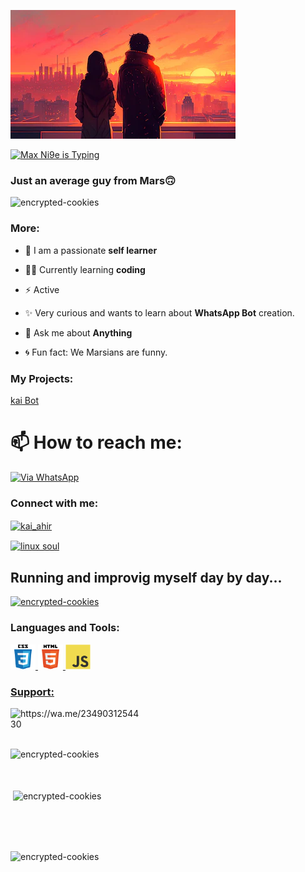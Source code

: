 <!--
**encrypted-cookies/encrypted-cookies** is a ✨ _special_ ✨ repository because its `README.md` (this file) appears on your GitHub profile.-->
![](https://github.com/encrypted-cookies/encrypted-cookies/blob/main/Github%20banner.webp)
<!-- typing -->
<p align="left">
<a href="https://git.io/typing-svg"><img src="https://readme-typing-svg.herokuapp.com?font=Fira+Code&pause=1000&color=38C2FF&width=435&lines=Hello+friend+%F0%9F%91%8B...;I+am+Max+Ni9e...!!!;Nice+to+meet+you%F0%9F%98%87" alt="Max Ni9e is Typing" /></a> 
</p>

</div>
<h3 align="left">Just an average guy from Mars🙃</h3>

<p align="left"> <img src="https://komarev.com/ghpvc/?username=encrypted-cookies&label=Profile%20views&color=0e75b6&style=flat" alt="encrypted-cookies" /> </p>
<h3 align="left">More:</h3>

<p align="left">

- 🙇 I am a passionate **self learner**

- 👩‍🏫 Currently learning **coding** 

- ⚡ Active

- ✨ Very curious and wants to learn about **WhatsApp Bot** creation.
 
 - 💬 Ask me about **Anything**

- 🌀 Fun fact: We Marsians are funny.

 <h3 align="left">My Projects:</h3>
<p align="left"><a href="https://github.com/encrypted-cookies/Kai-Bot">
kai Bot</a>
 </p>
 
 
# 📫 How to reach me:
[![Via WhatsApp](https://img.shields.io/badge/WhatsApp-25D366?style=for-the-badge&logo=whatsapp&logoColor=white)](https://wa.me/2349031254430)  <h3 align="left">Connect with me:</h3>

<p align="">

<a href="https://instagram.com/Jibril_Masir" target="blank"><img align="center" src="https://raw.githubusercontent.com/rahuldkjain/github-profile-readme-generator/master/src/images/icons/Social/instagram.svg" alt="kai_ahir" height="30" width="40" /></a>

<a href="https://www.youtube.com/c/s_kills" target="blank"><img align="center" src="https://raw.githubusercontent.com/rahuldkjain/github-profile-readme-generator/master/src/images/icons/Social/youtube.svg" alt="linux soul" height="30" width="40" /></a>

</p>
 <h2 align="left"> Running and improvig myself day by day...

</h2>


<p align="left"> <a href="https://github.com/ryo-ma/github-profile-trophy"><img src="https://github-profile-trophy.vercel.app/?username=encrypted-cookies" alt="encrypted-cookies" /></a> </p>

<h3 align="left">Languages and Tools:</h3>

<p align="left"> <a href="https://www.w3schools.com/css/" target="_blank" rel="noreferrer"> <img src="https://raw.githubusercontent.com/devicons/devicon/master/icons/css3/css3-original-wordmark.svg" alt="css3" width="40" height="40"/> </a> <a href="https://www.w3.org/html/" target="_blank" rel="noreferrer"> <img src="https://raw.githubusercontent.com/devicons/devicon/master/icons/html5/html5-original-wordmark.svg" alt="html5" width="40" height="40"/> </a> <a href="https://developer.mozilla.org/en-US/docs/Web/JavaScript" target="_blank" rel="noreferrer"> <img src="https://raw.githubusercontent.com/devicons/devicon/master/icons/javascript/javascript-original.svg" alt="javascript" width="40" height="40"/> </a> <a href="https://www.mongodb.com/" target="_blank" rel="noreferrer">

<h3 align="left">Support:</h3>

<p><a href="https://www.buymeacoffee.com/https://wa.me/2349031254430"> <img align="left" src="https://cdn.buymeacoffee.com/buttons/v2/default-yellow.png" height="50" width="210" alt="https://wa.me/2349031254430" /></a></p><br>
<br><br>
<p><img align="left" src="https://github-readme-stats.vercel.app/api/top-langs?username=encrypted-cookies&show_icons=true&locale=en&layout=compact" alt="encrypted-cookies" /></p>
<br><br><br>
<p>&nbsp;<img align="center" src="https://github-readme-stats.vercel.app/api?username=encrypted-cookies&show_icons=true&locale=en" alt="encrypted-cookies" /></p>
<br><br><br>
<p><img align="center" src="https://github-readme-streak-stats.herokuapp.com/?user=encrypted-cookies&" alt="encrypted-cookies" /></p>

 
